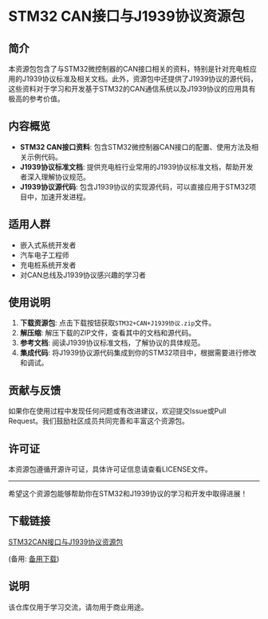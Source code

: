 # STM32 CAN接口与J1939协议资源包

## 简介
本资源包包含了与STM32微控制器的CAN接口相关的资料，特别是针对充电桩应用的J1939协议标准及相关文档。此外，资源包中还提供了J1939协议的源代码，这些资料对于学习和开发基于STM32的CAN通信系统以及J1939协议的应用具有极高的参考价值。

## 内容概览
- **STM32 CAN接口资料**: 包含STM32微控制器CAN接口的配置、使用方法及相关示例代码。
- **J1939协议标准文档**: 提供充电桩行业常用的J1939协议标准文档，帮助开发者深入理解协议规范。
- **J1939协议源代码**: 包含J1939协议的实现源代码，可以直接应用于STM32项目中，加速开发进程。

## 适用人群
- 嵌入式系统开发者
- 汽车电子工程师
- 充电桩系统开发者
- 对CAN总线及J1939协议感兴趣的学习者

## 使用说明
1. **下载资源包**: 点击下载按钮获取`STM32+CAN+J1939协议.zip`文件。
2. **解压缩**: 解压下载的ZIP文件，查看其中的文档和源代码。
3. **参考文档**: 阅读J1939协议标准文档，了解协议的具体规范。
4. **集成代码**: 将J1939协议源代码集成到你的STM32项目中，根据需要进行修改和调试。

## 贡献与反馈
如果你在使用过程中发现任何问题或有改进建议，欢迎提交Issue或Pull Request。我们鼓励社区成员共同完善和丰富这个资源包。

## 许可证
本资源包遵循开源许可证，具体许可证信息请查看LICENSE文件。

---

希望这个资源包能够帮助你在STM32和J1939协议的学习和开发中取得进展！

## 下载链接
[STM32CAN接口与J1939协议资源包](https://pan.quark.cn/s/34bd30cb80aa) 

(备用: [备用下载](https://pan.baidu.com/s/19fW0_vs4W2BknKLVs9VuZg?pwd=1234))

## 说明

该仓库仅用于学习交流，请勿用于商业用途。
